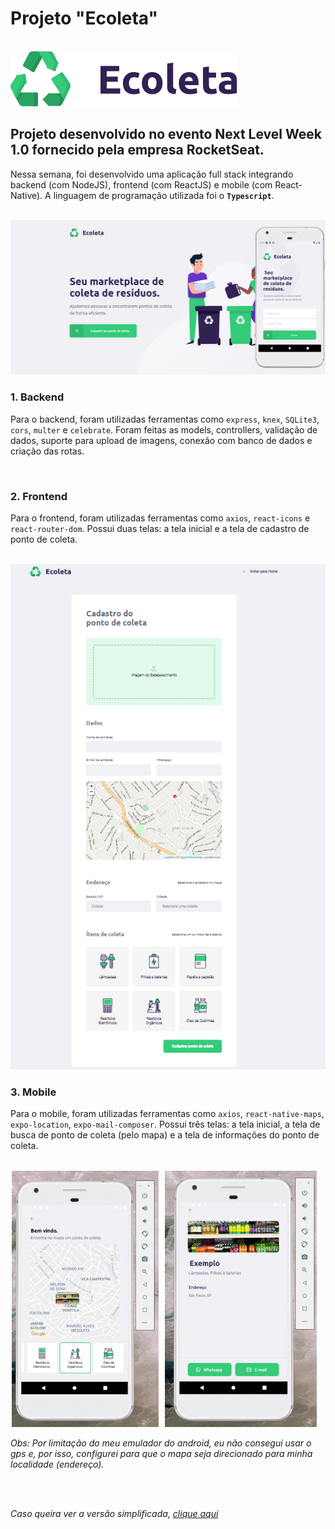 # Projeto "Ecoleta"

<br>
<img src="/web/src/assets/logo.svg">

## Projeto desenvolvido no evento Next Level Week 1.0 fornecido pela empresa RocketSeat.

Nessa semana, foi desenvolvido uma aplicação full stack integrando backend (com NodeJS), frontend (com ReactJS) e mobile (com React-Native). A linguagem de programação utilizada foi o **`Typescript`**.

<br>
<img src="/server/uploads/foto1.png">
<br>

### 1. Backend

Para o backend, foram utilizadas ferramentas como `express`, `knex`, `SQLite3`, `cors`, `multer` e `celebrate`. Foram feitas as models, controllers, validação de dados, suporte para upload de imagens, conexão com banco de dados e criação das rotas.

<br>

### 2. Frontend

Para o frontend, foram utilizadas ferramentas como `axios`, `react-icons` e `react-router-dom`. Possui duas telas: a tela inicial e a tela de cadastro de ponto de coleta.

<br>
<img src="/server/uploads/foto2.png">
<br>

### 3. Mobile

Para o mobile, foram utilizadas ferramentas como `axios`, `react-native-maps`, `expo-location`, `expo-mail-composer`. Possui três telas: a tela inicial, a tela de busca de ponto de coleta (pelo mapa) e a tela de informações do ponto de coleta.

<br>
<img src="/server/uploads/foto3.png">

_Obs: Por limitação do meu emulador do android, eu não consegui usar o gps e, por isso, configurei para que o mapa seja direcionado para minha localidade (endereço)._

<br>
<br>

_Caso queira ver a versão simplificada, [clique aqui](https://github.com/leonarita/Ecoleta-Web)_
